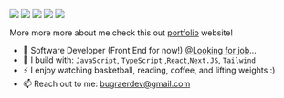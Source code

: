 [<img src="https://img.shields.io/badge/github-%2312100E.svg?&style=for-the-badge&logo=github&logoColor=white&color=black" />](https://github.com/benbugraer)
[<img src="https://img.shields.io/badge/threads-%230077B5.svg?&style=for-the-badge&logo=threads&logoColor=black&color=f1f1f1" />](https://www.threads.net/@benbugraer)
[<img src="https://img.shields.io/badge/instagram-%2312100E.svg?&style=for-the-badge&logo=instagram&logoColor=white&color=405DE6" />](https://www.instagram.com/benbugraer/) 
[<img src="https://img.shields.io/badge/linkedin-%230077B5.svg?&style=for-the-badge&logo=linkedin&logoColor=white" />](https://www.linkedin.com/in/n-bu%C4%9Fra-er/)
[<img src="https://img.shields.io/badge/reddit-%230077B5.svg?&style=for-the-badge&logo=reddit&logoColor=white&color=FF5700" />](https://www.reddit.com/user/benbugraer)


More more more about me check this out [portfolio](https://bugraer.vercel.app/) website!
- 🏢 Software Developer (Front End for now!) [@Looking for job](https://www.linkedin.com/in/n-bu%C4%9Fra-er/)...
- 🧰 I build with: `JavaScript`, `TypeScript` ,`React`,`Next.JS`, `Tailwind`
- ⚡ I enjoy watching basketball, reading, coffee, and lifting weights :)
- 📫 Reach out to me: bugraerdev@gmail.com
